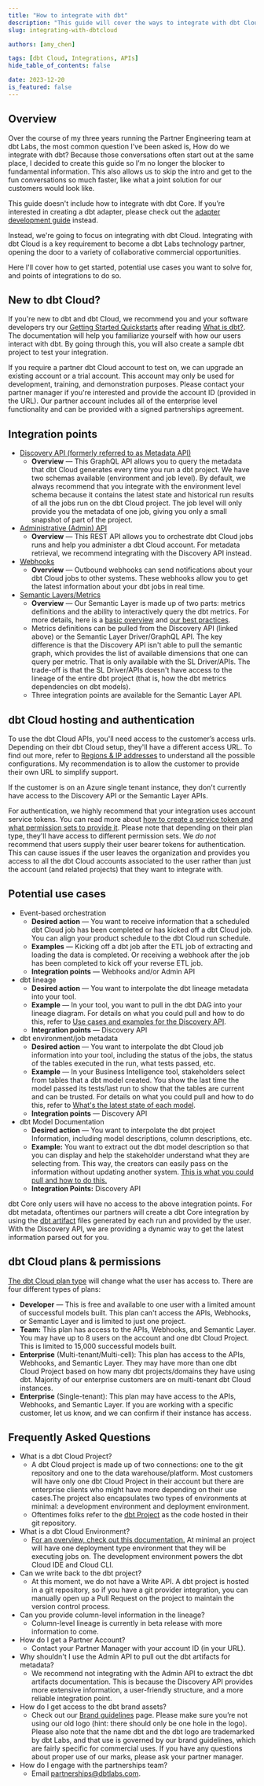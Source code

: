 ```yaml
---
title: "How to integrate with dbt"
description: "This guide will cover the ways to integrate with dbt Cloud"
slug: integrating-with-dbtcloud

authors: [amy_chen]

tags: [dbt Cloud, Integrations, APIs]
hide_table_of_contents: false

date: 2023-12-20
is_featured: false
---
```

## Overview

Over the course of my three years running the Partner Engineering team at dbt Labs, the most common question I've been asked is, How do we integrate with dbt? Because those conversations often start out at the same place, I decided to create this guide so I’m no longer the blocker to fundamental information. This also allows us to skip the intro and get to the fun conversations so much faster, like what a joint solution for our customers would look like. 

This guide doesn't include how to integrate with dbt Core. If you’re interested in creating a dbt adapter, please check out the [adapter development guide](/guides/dbt-ecosystem/adapter-development/1-what-are-adapters) instead.

Instead, we're going to focus on integrating with dbt Cloud. Integrating with dbt Cloud is a key requirement to become a dbt Labs technology partner, opening the door to a variety of collaborative commercial opportunities. 

Here I'll cover how to get started, potential use cases you want to solve for, and points of integrations to do so.

## New to dbt Cloud?

If you're new to dbt and dbt Cloud, we recommend you and your software developers try our [Getting Started Quickstarts](/guides) after reading [What is dbt?](/docs/introduction). The documentation will help you familiarize yourself with how our users interact with dbt. By going through this, you will also create a sample dbt project to test your integration.

If you require a partner dbt Cloud account to test on, we can upgrade an existing account or a trial account. This account may only be used for development, training, and demonstration purposes. Please contact your partner manager if you're interested and provide the account ID (provided in the URL). Our partner account includes all of the enterprise level functionality and can be provided with a signed partnerships agreement.

## Integration points

- [Discovery API (formerly referred to as Metadata API)](/docs/dbt-cloud-apis/discovery-api)
    - **Overview** &mdash; This GraphQL API allows you to query the metadata that dbt Cloud generates every time you run a dbt project. We have two schemas available (environment and job level). By default, we always recommend that you integrate with the environment level schema because it contains the latest state and historical run results of all the jobs run on the dbt Cloud project. The job level will only provide you the metadata of one job, giving you only a small snapshot of part of the project.
- [Administrative (Admin) API](/docs/dbt-cloud-apis/admin-cloud-api)
    - **Overview** &mdash; This REST API allows you to orchestrate dbt Cloud jobs runs and help you administer a dbt Cloud account. For metadata retrieval, we recommend integrating with the Discovery API instead.
- [Webhooks](/docs/deploy/webhooks)
    - **Overview** &mdash; Outbound webhooks can send notifications about your dbt Cloud jobs to other systems. These webhooks allow you to get the latest information about your dbt jobs in real time.
- [Semantic Layers/Metrics](/docs/dbt-cloud-apis/sl-api-overview)
    - **Overview** &mdash;  Our Semantic Layer is made up of two parts: metrics definitions and the ability to interactively query the dbt metrics. For more details, here is a [basic overview](/docs/use-dbt-semantic-layer/dbt-sl) and [our best practices](/guides/dbt-ecosystem/sl-partner-integration-guide).
    - Metrics definitions can be pulled from the Discovery API (linked above) or the Semantic Layer Driver/GraphQL API. The key difference is that the Discovery API isn't able to pull the semantic graph, which provides the list of available dimensions that one can query per metric. That is only available with the SL Driver/APIs. The trade-off is that the SL Driver/APIs doesn't have access to the lineage of the entire dbt project (that is, how the dbt metrics dependencies on dbt models).
    - Three integration points are available for the Semantic Layer API.

## dbt Cloud hosting and authentication

To use the dbt Cloud APIs, you'll need access to the customer’s access urls. Depending on their dbt Cloud setup, they'll have a different access URL. To find out more, refer to [Regions & IP addresses](/docs/cloud/about-cloud/regions-ip-addresses) to understand all the possible configurations. My recommendation is to allow the customer to provide their own URL to simplify support. 

If the customer is on an Azure single tenant instance, they don't currently have access to the Discovery API or the Semantic Layer APIs. 

For authentication, we highly recommend that your integration uses account service tokens. You can read more about [how to create a service token and what permission sets to provide it](/docs/dbt-cloud-apis/service-tokens). Please note that depending on their plan type, they'll have access to different permission sets. We _do not_ recommend that users supply their user bearer tokens for authentication. This can cause issues if the user leaves the organization and provides you access to all the dbt Cloud accounts associated to the user rather than just the account (and related projects) that they want to integrate with. 

## Potential use cases

- Event-based orchestration
    - **Desired action** &mdash; You want to receive information that a scheduled dbt Cloud job has been completed or has kicked off a dbt Cloud job. You can align your product schedule to the dbt Cloud run schedule.
    - **Examples** &mdash; Kicking off a dbt job after the ETL job of extracting and loading the data is completed. Or receiving a webhook after the job has been completed to kick off your reverse ETL job.
    - **Integration points** &mdash; Webhooks and/or Admin API
- dbt lineage
    - **Desired action** &mdash; You want to interpolate the dbt lineage metadata into your tool.
    - **Example** &mdash; In your tool, you want to pull in the dbt DAG into your lineage diagram. For details on what you could pull and how to do this, refer to [Use cases and examples for the Discovery API](/docs/dbt-cloud-apis/discovery-use-cases-and-examples).
    - **Integration points** &mdash; Discovery API
- dbt environment/job metadata
    - **Desired action** &mdash; You want to interpolate the dbt Cloud job information into your tool, including the status of the jobs, the status of the tables executed in the run, what tests passed, etc.
    - **Example** &mdash; In your Business Intelligence tool, stakeholders select from tables that a dbt model created. You show the last time the model passed its tests/last run to show that the tables are current and can be trusted. For details on what you could pull and how to do this, refer to [What's the latest state of each model](/docs/dbt-cloud-apis/discovery-use-cases-and-examples#whats-the-latest-state-of-each-model).
    - **Integration points** &mdash; Discovery API
- dbt Model Documentation
    - **Desired action** &mdash; You want to interpolate the dbt project Information, including model descriptions, column descriptions, etc.
    - **Example:** You want to extract out the dbt model description so that you can display and help the stakeholder understand what they are selecting from. This way, the creators can easily pass on the information without updating another system. [This is what you could pull and how to do this.](https://docs.getdbt.com/docs/dbt-cloud-apis/discovery-use-cases-and-examples#what-does-this-dataset-and-its-columns-mean)
    - **Integration Points:** Discovery API

dbt Core only users will have no access to the above integration points. For dbt metadata, oftentimes our partners will create a dbt Core integration by using the [dbt artifact](https://www.getdbt.com/product/semantic-layer/) files generated by each run and provided by the user. With the Discovery API, we are providing a dynamic way to get the latest information parsed out for you.

## dbt Cloud plans & permissions

[The dbt Cloud plan type](https://www.getdbt.com/pricing) will change what the user has access to. There are four different types of plans:

- **Developer** &mdash; This is free and available to one user with a limited amount of successful models built. This plan can't access the APIs, Webhooks, or Semantic Layer and is limited to just one project.
- **Team:** This plan has access to the APIs, Webhooks, and Semantic Layer. You may have up to 8 users on the account and one dbt Cloud Project. This is limited to 15,000 successful models built.
- **Enterprise** (Multi-tenant/Multi-cell): This plan has access to the APIs, Webhooks, and Semantic Layer. They may have more than one dbt Cloud Project based on how many dbt projects/domains they have using dbt. Majority of our enterprise customers are on multi-tenant dbt Cloud instances.
- **Enterprise** (Single-tenant): This plan may have access to the APIs, Webhooks, and Semantic Layer. If you are working with a specific customer, let us know, and we can confirm if their instance has access.

## Frequently Asked Questions

- What is a dbt Cloud Project?
    - A dbt Cloud project is made up of two connections: one to the git repository and one to the data warehouse/platform. Most customers will have only one dbt Cloud Project in their account but there are enterprise clients who might have more depending on their use cases.The project also encapsulates two types of environments at minimal: a development environment and deployment environment.
    - Oftentimes folks refer to the [dbt Project](https://docs.getdbt.com/docs/build/projects) as the code hosted in their git repository.
- What is a dbt Cloud Environment?
    - [For an overview, check out this documentation.](https://docs.getdbt.com/docs/environments-in-dbt) At minimal an project will have one deployment type environment that they will be executing jobs on. The development environment powers the dbt Cloud IDE and Cloud CLI.
- Can we write back to the dbt project?
    - At this moment, we do not have a Write API. A dbt project is hosted in a git repository, so if you have a git provider integration, you can manually open up a Pull Request on the project to maintain the version control process.
- Can you provide column-level information in the lineage?
    - Column-level lineage is currently in beta release with more information to come.
- How do I get a Partner Account?
    - Contact your Partner Manager with your account ID (in your URL).
- Why shouldn't I use the Admin API to pull out the dbt artifacts for metadata?
    - We recommend not integrating with the Admin API to extract the dbt artifacts documentation. This is because the Discovery API provides more extensive information, a user-friendly structure, and a more reliable integration point.
- How do I get access to the dbt brand assets?
    - Check out our [Brand guidelines](https://www.getdbt.com/brand-guidelines/) page. Please make sure you’re not using our old logo (hint: there should only be one hole in the logo). Please also note that the name dbt and the dbt logo are trademarked by dbt Labs, and that use is governed by our brand guidelines, which are fairly specific for commercial uses. If you have any questions about proper use of our marks, please ask your partner manager.
- How do I engage with the partnerships team?
    - Email partnerships@dbtlabs.com.